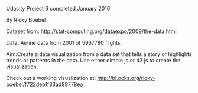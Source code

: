Udacity Project 6 completed January 2016

By Ricky Boebel

Dataset from: http://stat-computing.org/dataexpo/2009/the-data.html

Data: Airline data from 2001 of 5967780 flights. 

Aim:Create a data visualization from a data set that tells a story or highlights trends or patterns in the data. Use either dimple.js or d3.js to create the visualization.

Check out a working visualization at: http://bl.ocks.org/ricky-boebel/f722deb1f33ad89778ea
